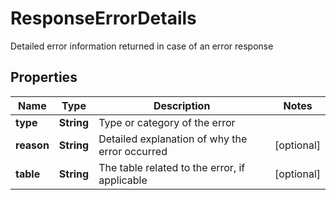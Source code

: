 

# ResponseErrorDetails

Detailed error information returned in case of an error response

## Properties

| Name | Type | Description | Notes |
|------------ | ------------- | ------------- | -------------|
|**type** | **String** | Type or category of the error |  |
|**reason** | **String** | Detailed explanation of why the error occurred |  [optional] |
|**table** | **String** | The table related to the error, if applicable |  [optional] |



